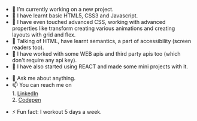

- 🔭 I’m currently working on a new project. 
- 🌱 I have learnt basic HTML5, CSS3 and Javascript.
- 🌱 I have even touched advanced CSS, working with advanced properties like transform creating various animations and creating layouts with grid and flex.
- 🌱 Talking of HTML, have learnt semantics, a part of accessibility (screen readers too).
- 🌱 I have worked with some WEB apis and third party apis too (which don't require any api key).
- 🌱 I have also started using REACT and made some mini projects with it.
<!-- - 👯 I’m looking to collaborate on github.  -->
<!-- - 🤔 I’m looking for help with ... -->
- 💬 Ask me about anything.
- 📫 You can reach me on   
      1. [LinkedIn](https://www.linkedin.com/in/ayush-gupta-0b01691b3/) <br>
      2. [Codepen](https://codepen.io/fitc0de)
<!-- - 😄 Pronouns: ... -->
- ⚡ Fun fact: I workout 5 days a week.

